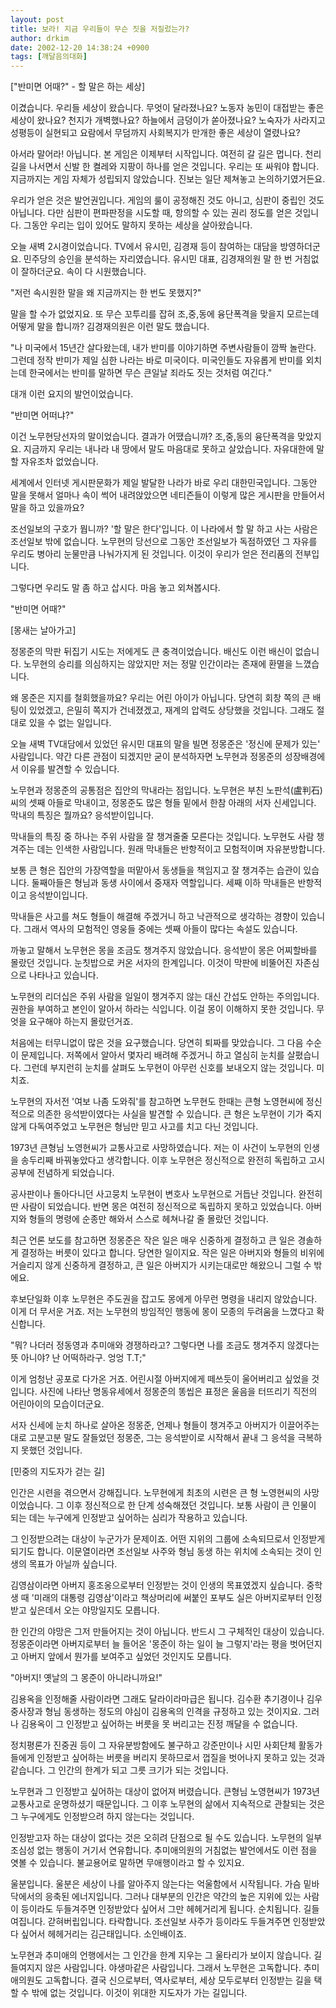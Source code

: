 ```yaml
---
layout: post
title: 보라! 지금 우리들이 무슨 짓을 저질렀는가?
author: drkim
date: 2002-12-20 14:38:24 +0900
tags: [깨달음의대화]
---
```

["반미면 어때?" - 할 말은 하는 세상]
  
이겼습니다. 우리들 세상이 왔습니다. 무엇이 달라졌나요? 노동자 농민이 대접받는 좋은 세상이 왔나요? 천지가 개벽했나요? 하늘에서 금덩이가 쏟아졌나요? 노숙자가 사라지고 성평등이 실현되고 요람에서 무덤까지 사회복지가 만개한 좋은 세상이 열렸나요?
  

  
아서라 말어라! 아닙니다. 본 게임은 이제부터 시작입니다. 여전히 갈 길은 멉니다. 천리길을 나서면서 신발 한 켤레와 지팡이 하나를 얻은 것입니다. 우리는 또 싸워야 합니다. 지금까지는 게임 자체가 성립되지 않았습니다. 진보는 일단 제쳐놓고 논의하기였거든요.
  

  
우리가 얻은 것은 발언권입니다. 게임의 룰이 공정해진 것도 아니고, 심판이 중립인 것도 아닙니다. 다만 심판이 편파판정을 시도할 때, 항의할 수 있는 권리 정도를 얻은 것입니다. 그동안 우리는 입이 있어도 말하지 못하는 세상을 살아왔습니다.
  

  
오늘 새벽 2시경이었습니다. TV에서 유시민, 김경재 등이 참여하는 대담을 방영하더군요. 민주당의 승인을 분석하는 자리였습니다. 유시민 대표, 김경재의원 말 한 번 거침없이 잘하더군요. 속이 다 시원했습니다.
  

  
"저런 속시원한 말을 왜 지금까지는 한 번도 못했지?"
  

  
말을 할 수가 없었지요. 또 무슨 꼬투리를 잡혀 조,중,동에 융단폭격을 맞을지 모르는데 어떻게 말을 합니까? 김경재의원은 이런 말도 했습니다.
  

  
"나 미국에서 15년간 살다왔는데, 내가 반미를 이야기하면 주변사람들이 깜짝 놀란다. 그런데 정작 반미가 제일 심한 나라는 바로 미국이다. 미국인들도 자유롭게 반미를 외치는데 한국에서는 반미를 말하면 무슨 큰일날 죄라도 짓는 것처럼 여긴다."
  

  
대개 이런 요지의 발언이었습니다.
  

  
"반미면 어떠냐?"
  

  
이건 노무현당선자의 말이었습니다. 결과가 어땠습니까? 조,중,동의 융단폭격을 맞았지요. 지금까지 우리는 내나라 내 땅에서 말도 마음대로 못하고 살았습니다. 자유대한에 말할 자유조차 없었습니다.
  

  
세계에서 인터넷 게시판문화가 제일 발달한 나라가 바로 우리 대한민국입니다. 그동안 말을 못해서 얼마나 속이 썩어 내려앉았으면 네티즌들이 이렇게 많은 게시판을 만들어서 말을 하고 있을까요?
  

  
조선일보의 구호가 뭡니까? '할 말은 한다'입니다. 이 나라에서 할 말 하고 사는 사람은 조선일보 밖에 없습니다. 노무현의 당선으로 그동안 조선일보가 독점하였던 그 자유를 우리도 병아리 눈물만큼 나눠가지게 된 것입니다. 이것이 우리가 얻은 전리품의 전부입니다.
  

  
그렇다면 우리도 말 좀 하고 삽시다. 마음 놓고 외쳐봅시다.
  

  
"반미면 어때?"
  

  

  
[몽새는 날아가고]
  
정몽준의 막판 뒤집기 시도는 저에게도 큰 충격이었습니다. 배신도 이런 배신이 없습니다. 노무현의 승리를 의심하지는 않았지만 저는 정말 인간이라는 존재에 환멸을 느꼈습니다.
  

  
왜 몽준은 지지를 철회했을까요? 우리는 어린 아이가 아닙니다. 당연히 회창 쪽의 큰 배팅이 있었겠고, 은밀히 쪽지가 건네졌겠고, 재계의 압력도 상당했을 것입니다. 그래도 절대로 있을 수 없는 일입니다.
  

  
오늘 새벽 TV대담에서 있었던 유시민 대표의 말을 빌면 정몽준은 '정신에 문제가 있는' 사람입니다. 약간 다른 관점이 되겠지만 굳이 분석하자면 노무현과 정몽준의 성장배경에서 이유를 발견할 수 있습니다.
  

  
노무현과 정몽준의 공통점은 집안의 막내라는 점입니다. 노무현은 부친 노판석(盧判石)씨의 셋째 아들로 막내이고, 정몽준도 많은 형들 밑에서 한참 아래의 서자 신세입니다. 막내의 특징은 뭘까요? 응석받이입니다.
  

  
막내들의 특징 중 하나는 주위 사람을 잘 챙겨줄줄 모른다는 것입니다. 노무현도 사람 챙겨주는 데는 인색한 사람입니다. 원래 막내들은 반항적이고 모험적이며 자유분방합니다.
  

  
보통 큰 형은 집안의 가장역할을 떠맡아서 동생들을 책임지고 잘 챙겨주는 습관이 있습니다. 둘째아들은 형님과 동생 사이에서 중재자 역할입니다. 세째 이하 막내들은 반항적이고 응석받이입니다.
  

  
막내들은 사고를 쳐도 형들이 해결해 주겠거니 하고 낙관적으로 생각하는 경향이 있습니다. 그래서 역사의 모험적인 영웅들 중에는 셋째 아들이 많다는 속설도 있습니다.
  

  
까놓고 말해서 노무현은 몽을 조금도 챙겨주지 않았습니다. 응석받이 몽은 어찌할바를 몰랐던 것입니다. 눈칫밥으로 커온 서자의 한계입니다. 이것이 막판에 비뚤어진 자존심으로 나타나고 있습니다.
  

  
노무현의 리더십은 주위 사람을 일일이 챙겨주지 않는 대신 간섭도 안하는 주의입니다. 권한을 부여하고 본인이 알아서 하라는 식입니다. 이걸 몽이 이해하지 못한 것입니다. 무엇을 요구해야 하는지 몰랐던거죠.
  

  
처음에는 터무니없이 많은 것을 요구했습니다. 당연히 퇴짜를 맞았습니다. 그 다음 수순이 문제입니다. 저쪽에서 알아서 몇자리 배려해 주겠거니 하고 열심히 눈치를 살폈습니다. 그런데 부지런히 눈치를 살펴도 노무현이 아무런 신호를 보내오지 않는 것입니다. 미치죠.
  

  
노무현의 자서전 '여보 나좀 도와줘'를 참고하면 노무현도 한때는 큰형 노영현씨에 정신적으로 의존한 응석받이였다는 사실을 발견할 수 있습니다. 큰 형은 노무현이 기가 죽지 않게 다독여주었고 노무현은 형님만 믿고 사고를 치고 다닌 것입니다.
  

  
1973년 큰형님 노영현씨가 교통사고로 사망하였습니다. 저는 이 사건이 노무현의 인생을 송두리째 바꿔놓았다고 생각합니다. 이후 노무현은 정신적으로 완전히 독립하고 고시공부에 전념하게 되었습니다.
  

  
공사판이나 돌아다니던 사고뭉치 노무현이 변호사 노무현으로 거듭난 것입니다. 완전히 딴 사람이 되었습니다. 반면 몽은 여전히 정신적으로 독립하지 못하고 있었습니다. 아버지와 형들의 명령에 순종만 해와서 스스로 헤쳐나갈 줄 몰랐던 것입니다.
  

  
최근 언론 보도를 참고하면 정몽준은 작은 일은 매우 신중하게 결정하고 큰 일은 경솔하게 결정하는 버릇이 있다고 합니다. 당연한 일이지요. 작은 일은 아버지와 형들의 비위에 거슬리지 않게 신중하게 결정하고, 큰 일은 아버지가 시키는대로만 해왔으니 그럴 수 밖에요.
  

  
후보단일화 이후 노무현은 주도권을 잡고도 몽에게 아무런 명령을 내리지 않았습니다. 이게 더 무서운 거죠. 저는 노무현의 방임적인 행동에 몽이 모종의 두려움을 느꼈다고 확신합니다.
  

  
"뭐? 나더러 정동영과 추미애와 경쟁하라고? 그렇다면 나를 조금도 챙겨주지 않겠다는 뜻 아니야? 난 어떡하라구. 엉엉 T.T;"
  

  
이게 엄청난 공포로 다가온 거죠. 어린시절 아버지에게 떼쓰듯이 울어버리고 싶었을 것입니다. 사진에 나타난 명동유세에서 정몽준의 똥씹은 표정은 울음을 터뜨리기 직전의 어린아이의 모습이더군요.
  

  
서자 신세에 눈치 하나로 살아온 정몽준, 언제나 형들이 챙겨주고 아버지가 이끌어주는대로 고분고분 말도 잘들었던 정몽준, 그는 응석받이로 시작해서 끝내 그 응석을 극복하지 못했던 것입니다.
  

  

  
[민중의 지도자가 걷는 길]
  
인간은 시련을 겪으면서 강해집니다. 노무현에게 최초의 시련은 큰 형 노영현씨의 사망이었습니다. 그 이후 정신적으로 한 단계 성숙해졌던 것입니다. 보통 사람이 큰 인물이 되는 데는 누구에게 인정받고 싶어하는 심리가 작용하고 있습니다.
  

  
그 인정받으려는 대상이 누군가가 문제이죠. 어떤 지위의 그룹에 소속되므로서 인정받게 되기도 합니다. 이문열이라면 조선일보 사주와 형님 동생 하는 위치에 소속되는 것이 인생의 목표가 아닐까 싶습니다.
  

  
김영삼이라면 아버지 홍조옹으로부터 인정받는 것이 인생의 목표였겠지 싶습니다. 중학생 때 '미래의 대통령 김영삼'이라고 책상머리에 써붙인 포부도 실은 아버지로부터 인정받고 싶은데서 오는 야망일지도 모릅니다.
  

  
한 인간의 야망은 그저 만들어지는 것이 아닙니다. 반드시 그 구체적인 대상이 있습니다. 정몽준이라면 아버지로부터 늘 들어온 '몽준이 하는 일이 늘 그렇지'라는 평을 벗어던지고 아버지 앞에서 뭔가를 보여주고 싶었던 것인지도 모릅니다.
  

  
"아버지! 옛날의 그 몽준이 아니라니까요!"
  

  
김용옥을 인정해줄 사람이라면 그래도 달라이라마급은 됩니다. 김수환 추기경이나 김우중사장과 형님 동생하는 정도의 야심이 김용옥의 인격을 규정하고 있는 것이지요. 그러나 김용옥이 그 인정받고 싶어하는 버릇을 못 버리고는 진정 깨달을 수 없습니다.
  

  
정치평론가 진중권 등이 그 자유분방함에도 불구하고 강준만이나 시민 사회단체 활동가들에게 인정받고 싶어하는 버릇을 버리지 못하므로서 껍질을 벗어나지 못하고 있는 것과 같습니다. 그 인간의 한계가 되고 그릇 크기가 되는 것입니다.
  

  
노무현과 그 인정받고 싶어하는 대상이 없어져 버렸습니다. 큰형님 노영현씨가 1973년 교통사고로 운명하셨기 때문입니다. 그 이후 노무현의 삶에서 지속적으로 관찰되는 것은 그 누구에게도 인정받으려 하지 않는다는 것입니다.
  

  
인정받고자 하는 대상이 없다는 것은 오히려 단점으로 될 수도 있습니다. 노무현의 일부 조심성 없는 행동이 거기서 연유합니다. 추미애의원의 거침없는 발언에서도 이런 점을 엿볼 수 있습니다. 불교용어로 말하면 무애행이라고 할 수 있지요.
  

  
울분입니다. 울분은 세상이 나를 알아주지 않는다는 억울함에서 시작됩니다. 가슴 밑바닥에서의 응축된 에너지입니다. 그러나 대부분의 인간은 약간의 높은 지위에 있는 사람이 등이라도 두들겨주면 인정받았다 싶어서 그만 헤헤거리게 됩니다. 순치됩니다. 길들여집니다. 갇혀버립입니다. 타락합니다. 조선일보 사주가 등이라도 두들겨주면 인정받았다 싶어서 헤헤거리는 김근태입니다. 소인배이죠.
  

  
노무현과 추미애의 언행에서는 그 인간을 한계 지우는 그 울타리가 보이지 않습니다. 길들여지지 않은 사람입니다. 야생마같은 사람입니다. 그래서 노무현은 고독합니다. 추미애의원도 고독합니다. 결국 신으로부터, 역사로부터, 세상 모두로부터 인정받는 길을 택할 수 밖에 없는 것입니다. 이것이 위대한 지도자가 가는 길입니다.